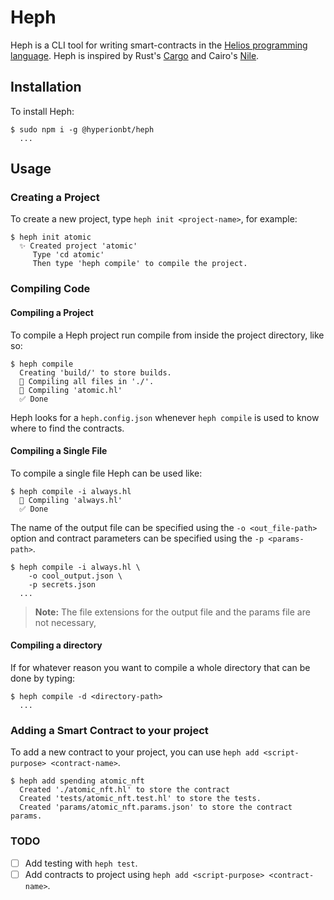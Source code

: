 # Heph

Heph is a CLI tool for writing smart-contracts in the [Helios programming language](https://github.com/Hyperion-BT/Helios).
Heph is inspired by Rust's [Cargo](https://github.com/rust-lang/cargo) and Cairo's [Nile](https://github.com/OpenZeppelin/nile).

## Installation

To install Heph:

```shell
$ sudo npm i -g @hyperionbt/heph
  ...
```

## Usage

### Creating a Project

To create a new project, type `heph init <project-name>`, for example:

```shell
$ heph init atomic
  ✨ Created project 'atomic'
     Type 'cd atomic'
     Then type 'heph compile' to compile the project.
```

### Compiling Code

#### Compiling a Project

To compile a Heph project run compile from inside the project directory, like so:

```shell
$ heph compile
  Creating 'build/' to store builds.
  🤖 Compiling all files in './'.
  🔨 Compiling 'atomic.hl'
  ✅ Done
```

Heph looks for a `heph.config.json` whenever `heph compile` is used to know where to find the contracts.

#### Compiling a Single File

To compile a single file Heph can be used like:

```shell
$ heph compile -i always.hl
  🔨 Compiling 'always.hl'
  ✅ Done
```

The name of the output file can be specified using the `-o <out_file-path>` option and contract parameters can be specified using the `-p <params-path>`.

```shell
$ heph compile -i always.hl \ 
    -o cool_output.json \
    -p secrets.json
  ...
```

>**Note:** The file extensions for the output file and the params file are not necessary,

#### Compiling a directory

If for whatever reason you want to compile a whole directory that can be done by typing:

```shell
$ heph compile -d <directory-path>
  ...
```
### Adding a Smart Contract to your project

To add a new contract to your project, you can use `heph add <script-purpose> <contract-name>`.

```shell
$ heph add spending atomic_nft
  Created './atomic_nft.hl' to store the contract
  Created 'tests/atomic_nft.test.hl' to store the tests.
  Created 'params/atomic_nft.params.json' to store the contract params.

```

### TODO

- [ ] Add testing with `heph test`.
- [ ] Add contracts to project using `heph add <script-purpose> <contract-name>`.
